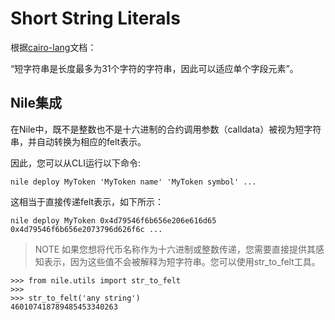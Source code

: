 # Short String Literals
根据[cairo-lang](https://www.cairo-lang.org/docs/how_cairo_works/consts.html#short-string-literals)文档：

“短字符串是长度最多为31个字符的字符串，因此可以适应单个字段元素”。

## Nile集成
在Nile中，既不是整数也不是十六进制的合约调用参数（calldata）被视为短字符串，并自动转换为相应的felt表示。

因此，您可以从CLI运行以下命令:
```
nile deploy MyToken 'MyToken name' 'MyToken symbol' ...
```
这相当于直接传递felt表示，如下所示：

```
nile deploy MyToken 0x4d79546f6b656e206e616d65 0x4d79546f6b656e2073796d626f6c ...
```

> NOTE
如果您想将代币名称作为十六进制或整数传递，您需要直接提供其感知表示，因为这些值不会被解释为短字符串。您可以使用str_to_felt工具。
```
>>> from nile.utils import str_to_felt
>>>
>>> str_to_felt('any string')
460107418789485453340263
```